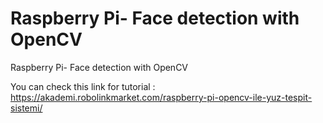 # Raspberry Pi- Face detection with OpenCV
Raspberry Pi- Face detection with OpenCV

You can check this link for tutorial : https://akademi.robolinkmarket.com/raspberry-pi-opencv-ile-yuz-tespit-sistemi/
